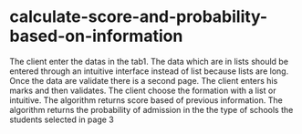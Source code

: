 # calculate-score-and-probability-based-on-information

The client enter the datas in the tab1. The data which are in lists should be entered through an intuitive interface instead of list because lists are long. Once the data are validate there is a second page. The client enters his marks and then validates.  The client choose the formation with a list or intuitive.  The algorithm returns score based of previous information.  The algorithm returns the probability of admission in the the type of schools the students selected in page 3
